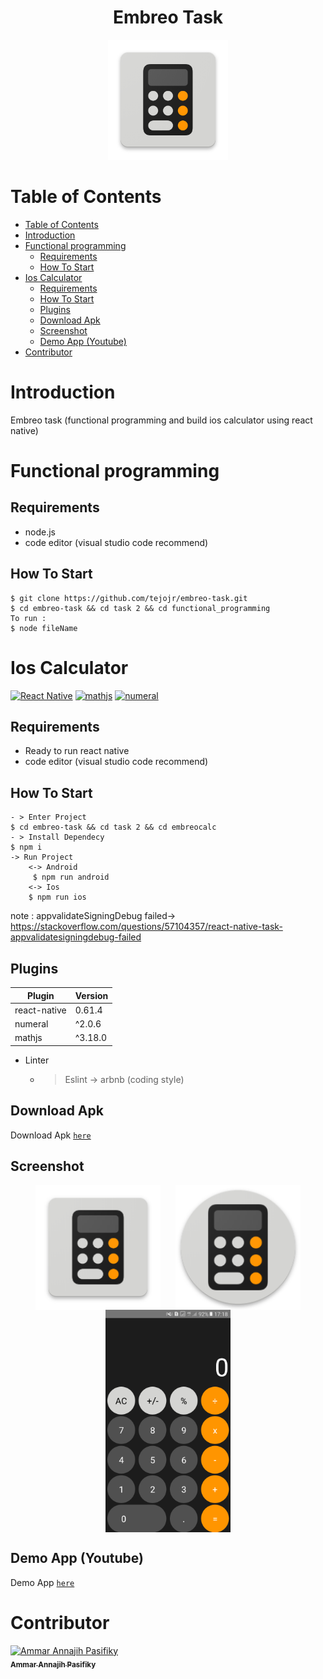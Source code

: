 <h1 align="center">Embreo Task</h1>
<p align='center'>
  <img src='https://github.com/tejojr/embreo-task/blob/master/task2/docs/ic_launcher.png' />
  </a>
</p>

# Table of Contents

- [Table of Contents](#table-of-contents)
- [Introduction](#introduction)
- [Functional programming](#functional-programming)
  - [Requirements](#requirements)
  - [How To Start](#how-to-start)
- [Ios Calculator](#ios-calculator)
  - [Requirements](#requirements-1)
  - [How To Start](#how-to-start-1)
  - [Plugins](#plugins)
  - [Download Apk](#download-apk)
  - [Screenshot](#screenshot)
  - [Demo App (Youtube)](#demo-app-youtube)
- [Contributor](#contributor)

# Introduction

Embreo task (functional programming and build ios calculator using react native)

# Functional programming

## Requirements

- node.js
- code editor (visual studio code recommend)

## How To Start

    $ git clone https://github.com/tejojr/embreo-task.git
    $ cd embreo-task && cd task 2 && cd functional_programming
    To run :
    $ node fileName

# Ios Calculator

[![React Native](https://img.shields.io/badge/react%20native-v0.61.4-blue)](https://facebook.github.io/react-native/)
[![mathjs](https://img.shields.io/badge/mathjs-v3.18.0-orange)](https://www.npmjs.com/package/mathjs)
[![numeral](https://img.shields.io/badge/numeral-v2.0.6-green.svg?style=rounded-square)](https://www.npmjs.com/package/numeral)

## Requirements

- Ready to run react native
- code editor (visual studio code recommend)

## How To Start

    - > Enter Project
    $ cd embreo-task && cd task 2 && cd embreocalc
    - > Install Dependecy
    $ npm i
    -> Run Project
        <-> Android
         $ npm run android
        <-> Ios
        $ npm run ios

note : appvalidateSigningDebug failed-> https://stackoverflow.com/questions/57104357/react-native-task-appvalidatesigningdebug-failed

## Plugins

| Plugin       | Version |
| ------------ | ------- |
| react-native | 0.61.4  |
| numeral      | ^2.0.6  |
| mathjs       | ^3.18.0 |

- Linter
  - > Eslint -> arbnb (coding style)

## Download Apk

Download Apk [`here`](https://github.com/tejojr/embreo-task/blob/master/task2/docs/app-release.apk)

## Screenshot

<p align="center">
    <img src="./task2/docs/ic_launcher.png" width=200 align="center" style="margin-right:20px"/>
    <img src="./task2/docs/ic_launcher_round.png" width=200 align="center"/>
    <img src="./task2/docs/one.png" width=200 align="center"/>
</p>

## Demo App (Youtube)

Demo App [`here`](https://www.youtube.com/watch?v=cHOGFXnTkZcA)

# Contributor

<a href="https://github.com/tejojr">
          <img width="100" src="https://avatars2.githubusercontent.com/u/33275770?s=460&v=4" alt="Ammar Annajih Pasifiky">
          <br/>
          <sub>
          <b>Ammar Annajih Pasifiky
          </b>
          </sub>
</a>
